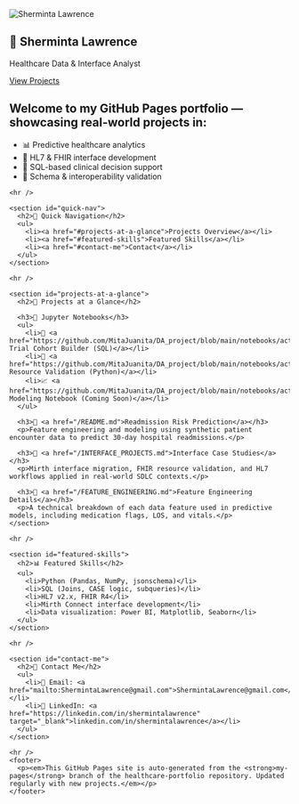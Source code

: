 <!DOCTYPE html>
<html lang="en">
<head>
  <meta charset="UTF-8" />
  <meta name="viewport" content="width=device-width, initial-scale=1.0"/>
  <title>Sherminta Lawrence | Healthcare Data & Interface Analyst</title>
  <link rel="stylesheet" href="style.css" />
</head>
<body>

  <!-- 🌟 Hero Banner -->
  <section class="hero-banner">
    <div class="overlay"></div>
    <div class="banner-content">
      <img src="profile.jpg" alt="Sherminta Lawrence" class="profile-banner-photo" />
      <h1>👋 Sherminta Lawrence</h1>
      <p>Healthcare Data & Interface Analyst</p>
      <a href="#projects-at-a-glance" class="cta-button">View Projects</a>
    </div>
  </section>

  <!-- ✏️ Main Content -->
  <main class="main-content">
    <section>
      <h2>Welcome to my GitHub Pages portfolio — showcasing real-world projects in:</h2>
      <ul>
        <li>📊 Predictive healthcare analytics</li>
        <li>🔌 HL7 & FHIR interface development</li>
        <li>🧪 SQL-based clinical decision support</li>
        <li>🔬 Schema & interoperability validation</li>
      </ul>
    </section>

    <hr />

    <section id="quick-nav">
      <h2>📌 Quick Navigation</h2>
      <ul>
        <li><a href="#projects-at-a-glance">Projects Overview</a></li>
        <li><a href="#featured-skills">Featured Skills</a></li>
        <li><a href="#contact-me">Contact</a></li>
      </ul>
    </section>

    <hr />

    <section id="projects-at-a-glance">
      <h2>📖 Projects at a Glance</h2>

      <h3>📓 Jupyter Notebooks</h3>
      <ul>
        <li>🧪 <a href="https://github.com/MitaJuanita/DA_project/blob/main/notebooks/active/Clinical_Trial_List.ipynb">Clinical Trial Cohort Builder (SQL)</a></li>
        <li>🔬 <a href="https://github.com/MitaJuanita/DA_project/blob/main/notebooks/active/FHIR_Project.ipynb">FHIR Resource Validation (Python)</a></li>
        <li>📈 <a href="https://github.com/MitaJuanita/DA_project/blob/main/notebooks/active/Readmission_Modeling.ipynb">Readmission Modeling Notebook (Coming Soon)</a></li>
      </ul>

      <h3>🔹 <a href="/README.md">Readmission Risk Prediction</a></h3>
      <p>Feature engineering and modeling using synthetic patient encounter data to predict 30-day hospital readmissions.</p>

      <h3>🔹 <a href="/INTERFACE_PROJECTS.md">Interface Case Studies</a></h3>
      <p>Mirth interface migration, FHIR resource validation, and HL7 workflows applied in real-world SDLC contexts.</p>

      <h3>🔹 <a href="/FEATURE_ENGINEERING.md">Feature Engineering Details</a></h3>
      <p>A technical breakdown of each data feature used in predictive models, including medication flags, LOS, and vitals.</p>
    </section>

    <hr />

    <section id="featured-skills">
      <h2>📊 Featured Skills</h2>
      <ul>
        <li>Python (Pandas, NumPy, jsonschema)</li>
        <li>SQL (Joins, CASE logic, subqueries)</li>
        <li>HL7 v2.x, FHIR R4</li>
        <li>Mirth Connect interface development</li>
        <li>Data visualization: Power BI, Matplotlib, Seaborn</li>
      </ul>
    </section>

    <hr />

    <section id="contact-me">
      <h2>💬 Contact Me</h2>
      <ul>
        <li>📧 Email: <a href="mailto:ShermintaLawrence@gmail.com">ShermintaLawrence@gmail.com</a></li>
        <li>🔗 LinkedIn: <a href="https://linkedin.com/in/shermintalawrence" target="_blank">linkedin.com/in/shermintalawrence</a></li>
      </ul>
    </section>

    <hr />
    <footer>
      <p><em>This GitHub Pages site is auto-generated from the <strong>my-pages</strong> branch of the healthcare-portfolio repository. Updated regularly with new projects.</em></p>
    </footer>
  </main>

</body>
</html>
